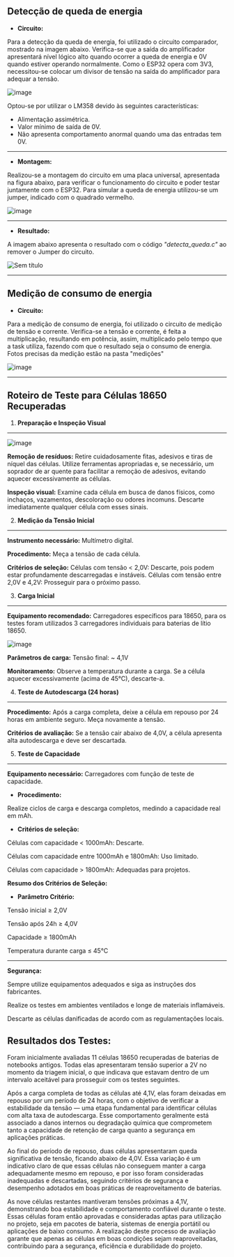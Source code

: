﻿
## **Detecção de queda de energia**

- **Circuito:**
  
Para a detecção da queda de energia, foi utilizado o circuito comparador, mostrado na imagem abaixo. Verifica-se que a saída do amplificador apresentará nível lógico alto quando ocorrer a queda de energia e 0V quando estiver operando normalmente. Como o ESP32 opera com 3V3, necessitou-se colocar um divisor de tensão na saída do amplificador para adequar a tensão.

![image](https://github.com/user-attachments/assets/7f016651-d7c7-4718-b856-b0c628e8db92)

Optou-se por utilizar o LM358 devido às seguintes características:
  -  Alimentação assimétrica.
  - Valor mínimo de saída de 0V.
  - Não apresenta comportamento anormal quando uma das entradas tem 0V.
  
---

- **Montagem:**

Realizou-se a montagem do circuito em uma placa universal, apresentada na figura abaixo, para verificar o funcionamento do circuito e poder testar juntamente com o ESP32. Para simular a queda de energia utilizou-se um jumper, indicado com o quadrado vermelho.

![image](https://github.com/user-attachments/assets/878af08e-ccc4-40cf-91e7-01609b6b331a)

---

- **Resultado:**

A imagem abaixo apresenta o resultado com o código *"detecta_queda.c"* ao remover o Jumper do circuito.

![Sem título](https://github.com/user-attachments/assets/c18f7853-6ea9-4e49-b850-8157645b7cae)

---
## **Medição de consumo de energia**

- **Circuito:**
  
Para a medição de consumo de energia, foi utilizado o circuito de medição de tensão e corrente. Verifica-se a tensão e corrente, é feita a multiplicação, resultando em potência, assim, multiplicado pelo tempo que a task utiliza, fazendo com que o resultado seja o consumo de energia. Fotos precisas da medição estão na pasta "medições" 


![image](https://github.com/user-attachments/assets/5106227e-a685-4b29-93f8-e59a52547741)



---

## **Roteiro de Teste para Células 18650 Recuperadas**
1. **Preparação e Inspeção Visual**
---
![image](https://github.com/user-attachments/assets/66adb60d-f968-463e-83bf-26c08dd41e30)

**Remoção de resíduos:** Retire cuidadosamente fitas, adesivos e tiras de níquel das células. Utilize ferramentas apropriadas e, se necessário, um soprador de ar quente para facilitar a remoção de adesivos, evitando aquecer excessivamente as células.

**Inspeção visual:** Examine cada célula em busca de danos físicos, como inchaços, vazamentos, descoloração ou odores incomuns. Descarte imediatamente qualquer célula com esses sinais.


2. **Medição da Tensão Inicial**
---
**Instrumento necessário:** Multímetro digital.

**Procedimento:**
Meça a tensão de cada célula.

**Critérios de seleção:**
Células com tensão < 2,0V: Descarte, pois podem estar profundamente descarregadas e instáveis.
Células com tensão entre 2,0V e 4,2V: Prosseguir para o próximo passo.


3. **Carga Inicial**
---
**Equipamento recomendado:** Carregadores específicos para 18650, para os testes foram utilizados 3 carregadores individuais para baterias de lítio 18650.


![image](https://github.com/user-attachments/assets/48153725-988e-468a-b991-2bbf9bcd9e62)


**Parâmetros de carga:**
Tensão final: ~ 4,1V

**Monitoramento:**
Observe a temperatura durante a carga. Se a célula aquecer excessivamente (acima de 45°C), descarte-a.

4. **Teste de Autodescarga (24 horas)**
---
**Procedimento:**
Após a carga completa, deixe a célula em repouso por 24 horas em ambiente seguro.
Meça novamente a tensão.

**Critérios de avaliação:**
Se a tensão cair abaixo de 4,0V, a célula apresenta alta autodescarga e deve ser descartada.

5. **Teste de Capacidade**
---
**Equipamento necessário:** Carregadores com função de teste de capacidade.

- **Procedimento:**

Realize ciclos de carga e descarga completos, medindo a capacidade real em mAh.

- **Critérios de seleção:**

Células com capacidade < 1000mAh: Descarte.

Células com capacidade entre 1000mAh e 1800mAh: Uso limitado.

Células com capacidade > 1800mAh: Adequadas para projetos.

**Resumo dos Critérios de Seleção:**
  
 - **Parâmetro	Critério:**

  Tensão inicial	≥ 2,0V

  Tensão após 24h	≥ 4,0V
  
  Capacidade	≥ 1800mAh
  
  Temperatura durante carga	≤ 45°C

---
**Segurança:**

Sempre utilize equipamentos adequados e siga as instruções dos fabricantes.

Realize os testes em ambientes ventilados e longe de materiais inflamáveis.

Descarte as células danificadas de acordo com as regulamentações locais.

**Resultados dos Testes:**
---

Foram inicialmente avaliadas 11 células 18650 recuperadas de baterias de notebooks antigos. Todas elas apresentaram tensão superior a 2V no momento da triagem inicial, o que indicava que estavam dentro de um intervalo aceitável para prosseguir com os testes seguintes.

Após a carga completa de todas as células até 4,1V, elas foram deixadas em repouso por um período de 24 horas, com o objetivo de verificar a estabilidade da tensão — uma etapa fundamental para identificar células com alta taxa de autodescarga. Esse comportamento geralmente está associado a danos internos ou degradação química que comprometem tanto a capacidade de retenção de carga quanto a segurança em aplicações práticas.

Ao final do período de repouso, duas células apresentaram queda significativa de tensão, ficando abaixo de 4,0V. Essa variação é um indicativo claro de que essas células não conseguem manter a carga adequadamente mesmo em repouso, e por isso foram consideradas inadequadas e descartadas, seguindo critérios de segurança e desempenho adotados em boas práticas de reaproveitamento de baterias.

As nove células restantes mantiveram tensões próximas a 4,1V, demonstrando boa estabilidade e comportamento confiável durante o teste. Essas células foram então aprovadas e consideradas aptas para utilização no projeto, seja em pacotes de bateria, sistemas de energia portátil ou aplicações de baixo consumo. A realização deste processo de avaliação garante que apenas as células em boas condições sejam reaproveitadas, contribuindo para a segurança, eficiência e durabilidade do projeto.

